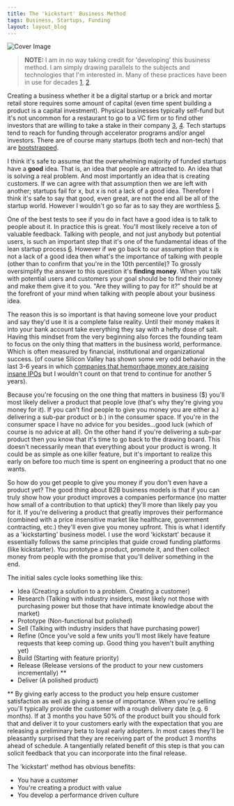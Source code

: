 ```yaml
---
title: The 'kickstart' Business Method
tags: Business, Startups, Funding
layout: layout_blog
---
```

![Cover Image](/assets/img/blog_imgs/kickstart_cover_img.png)

> **NOTE:** I am in no way taking credit for 'developing' this business method. I am simply drawing parallels to the subjects and technologies that I'm interested in. Many of these practices have been in use for decades [1], [2].

Creating a business whether it be a digital startup or a brick and mortar retail store requires some amount of capital (even time spent building a product is a capital investment). Physical businesses typically self-fund but it's not uncommon for a restaurant to go to a VC firm or to find other investors that are willing to take a stake in their company [3], [4]. Tech startups tend to reach for funding through accelerator programs and/or angel investors. There are of course many startups (both tech and non-tech) that are [bootstrapped](http://37signals.com/bootstrapped).

I think it's safe to assume that the overwhelming majority of funded startups have a **good** idea. That is, an idea that people are attracted to. An idea that is solving a real problem. <span class="hl">And most importantly an idea that is creating customers</span>. If we can agree with that assumption then we are left with another; startups fail for x, but x is not a lack of a good idea. Therefore I think it's safe to say that good, even great, are not the end all be all of the startup world. However I wouldn't go so far as to say they are worthless [5].

One of the best tests to see if you do in fact have a good idea is to talk to people about it. In practice this is great. You'll most likely receive a ton of valuable feedback. Talking with people, and not just anybody but potential users, is such an important step that it's one of the fundamental ideas of the lean startup process [6]. However if we go back to our assumption that x is not a lack of a good idea then what's the importance of talking with people (other than to confirm that you're in the 10th percentile)? To grossly oversimplify the answer to this question it's **finding money**. When you talk with potential users and customers your goal should be to find their money and make them give it to you. "Are they willing to pay for it?" should be at the forefront of your mind when talking with people about your business idea.

The reason this is so important is that having someone love your product and say they'd use it is a complete false reality. Until their money makes it into your bank account take everything they say with a hefty dose of salt. Having this mindset from the very beginning also forces the founding team to focus on the only thing that matters in the business world, performance. Which is often measured by financial, institutional and organizational success. (of course Silicon Valley has shown some very odd behavior in the last 3-6 years in which [companies that hemorrhage money are raising insane IPOs](https://www.google.com/webhp?sourceid=chrome-instant&ion=1&espv=2&ie=UTF-8#q=TWTR) but I wouldn't count on that trend to continue for another 5 years).

Because you're focusing on the one thing that matters in business ($) you'll most likely deliver a product that people love (that's why they're giving you money for it). If you can't find people to give you money you are either a.) delivering a sub-par product or b.) in the consumer space. If you're in the consumer space I have no advice for you besides...good luck (which of course is no advice at all). On the other hand if you're delivering a sub-par product then you know that it's time to go back to the drawing board. This doesn't necessarily mean that everything about your product is wrong. It could be as simple as one killer feature, but it's important to realize this early on before too much time is spent on engineering a product that no one wants.

So how do you get people to give you money if you don't even have a product yet? The good thing about B2B business models is that if you can truly show how your product improves a companies performance (no matter how small of a contribution to that uptick) they'll more than likely pay you for it. If you're delivering a product that greatly improves their performance (combined with a price insensitive market like healthcare, government contracting, etc.) they'll even give you money upfront. This is what I identify as a 'kickstarting' business model. I use the word 'kickstart' because it essentially follows the same principles that guide crowd funding platforms (like kickstarter). You prototype a product, promote it, and then collect money from people with the promise that you'll deliver something in the end.

The initial sales cycle looks something like this:

- Idea (Creating a solution to a problem. Creating a customer)
- Research (Talking with industry insiders, most likely not those with purchasing power but those that have intimate knowledge about the market)
- Prototype (Non-functional but polished)
- Sell (Talking with industry insiders that have purchasing power)
- Refine (Once you've sold a few units you'll most likely have feature requests that keep coming up. Good thing you haven't built anything yet)
- Build (Starting with feature priority)
- Release (Release versions of the product to your new customers incrementally) **
- Deliver (A polished product)

** By giving early access to the product you help ensure customer satisfaction as well as giving a sense of importance. When you're selling you'll typically provide the customer with a rough delivery date (e.g. 6 months). If at 3 months you have 50% of the product built you should fork that and deliver it to your customers early with the expectation that you are releasing a preliminary beta to loyal early adopters. In most cases they'll be pleasantly surprised that they are receiving part of the product 3 months ahead of schedule. A tangentially related benefit of this step is that you can solicit feedback that you can incorporate into the final release.

The 'kickstart' method has obvious benefits:

- You have a customer
- You're creating a product with value
- You develop a performance driven culture



[1]: http://en.wikipedia.org/wiki/Apple_Inc.
[2]: http://en.wikipedia.org/wiki/RightNow_Technologies
[3]: http://www.equityeats.com/#about-1
[4]: http://www.foodstart.com/
[5]: http://www.forbes.com/sites/joshsteimle/2013/09/01/why-great-ideas-are-worthless/
[6]: http://theleanstartup.com/